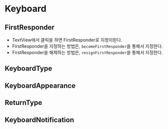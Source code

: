 # Keyboard

## FirstResponder
- TextView에서 클릭을 하면 FirstResponder로 지정이된다.
- FirstResponder을 지정하는 방법은, ```becomeFirstResponder```을 통해서 지정한다.
- FirstResponder을 해제하는 방법은, ```resignFirstResponder```을 통해서 지정한다.

## KeyboardType

## KeyboardAppearance

## ReturnType 

## KeyboardNotification 
